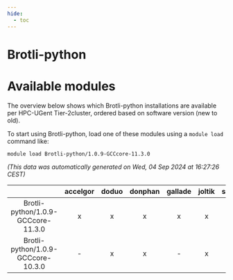 ```yaml
---
hide:
  - toc
---
```


Brotli-python
=============

# Available modules


The overview below shows which Brotli-python installations are available per HPC-UGent Tier-2cluster, ordered based on software version (new to old).

To start using Brotli-python, load one of these modules using a `module load` command like:

```shell
module load Brotli-python/1.0.9-GCCcore-11.3.0
```

*(This data was automatically generated on Wed, 04 Sep 2024 at 16:27:26 CEST)*  

| |accelgor|doduo|donphan|gallade|joltik|shinx|skitty|
| :---: | :---: | :---: | :---: | :---: | :---: | :---: | :---: |
|Brotli-python/1.0.9-GCCcore-11.3.0|x|x|x|x|x|-|x|
|Brotli-python/1.0.9-GCCcore-10.3.0|-|x|x|-|x|-|x|
